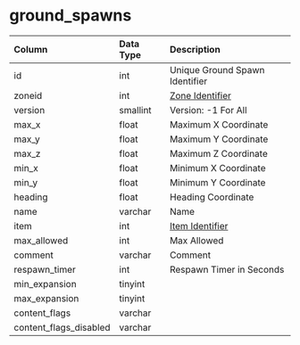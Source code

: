 # ground_spawns

| Column | Data Type | Description |
| :--- | :--- | :--- |
| id | int | Unique Ground Spawn Identifier |
| zoneid | int | [Zone Identifier](../../../../server/zones/zone-list) |
| version | smallint | Version: -1 For All |
| max_x | float | Maximum X Coordinate |
| max_y | float | Maximum Y Coordinate |
| max_z | float | Maximum Z Coordinate |
| min_x | float | Minimum X Coordinate |
| min_y | float | Minimum Y Coordinate |
| heading | float | Heading Coordinate |
| name | varchar | Name |
| item | int | [Item Identifier](../../schema/items/items.md) |
| max_allowed | int | Max Allowed |
| comment | varchar | Comment |
| respawn_timer | int | Respawn Timer in Seconds |
| min_expansion | tinyint |  |
| max_expansion | tinyint |  |
| content_flags | varchar |  |
| content_flags_disabled | varchar |  |

